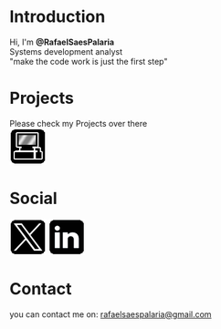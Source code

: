 # Introduction
Hi, I'm **@RafaelSaesPalaria**  
Systems development analyst  
"make the code work is just the first step"  

# Projects
Please check my Projects over there  
[![Portfolio](res/portfolio-64.png)](https://rafaelsaespalaria.github.io/portfolio/)  
# Social
[![Twitter](res/X-64.png)](https://twitter.com/RafaelSPalaria) 
[![LinkedIn](res/LinkedIn-64.png)](https://www.linkedin.com/in/rafael-saes-palaria/)  

# Contact
you can contact me on: rafaelsaespalaria@gmail.com
